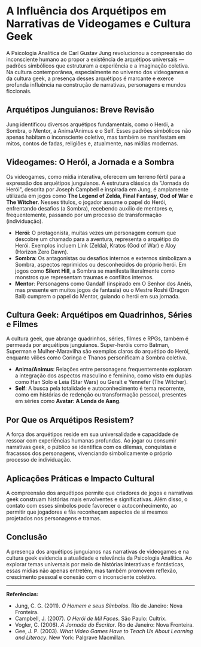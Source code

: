 
# A Influência dos Arquétipos em Narrativas de Videogames e Cultura Geek

A Psicologia Analítica de Carl Gustav Jung revolucionou a compreensão do inconsciente humano ao propor a existência de arquétipos universais — padrões simbólicos que estruturam a experiência e a imaginação coletiva. Na cultura contemporânea, especialmente no universo dos videogames e da cultura geek, a presença desses arquétipos é marcante e exerce profunda influência na construção de narrativas, personagens e mundos ficcionais.

## Arquétipos Junguianos: Breve Revisão

Jung identificou diversos arquétipos fundamentais, como o Herói, a Sombra, o Mentor, a Anima/Animus e o Self. Esses padrões simbólicos não apenas habitam o inconsciente coletivo, mas também se manifestam em mitos, contos de fadas, religiões e, atualmente, nas mídias modernas.

## Videogames: O Herói, a Jornada e a Sombra

Os videogames, como mídia interativa, oferecem um terreno fértil para a expressão dos arquétipos junguianos. A estrutura clássica da "Jornada do Herói", descrita por Joseph Campbell e inspirada em Jung, é amplamente utilizada em jogos como **The Legend of Zelda**, **Final Fantasy**, **God of War** e **The Witcher**. Nesses títulos, o jogador assume o papel do Herói, enfrentando desafios (a Sombra), recebendo auxílio de mentores e, frequentemente, passando por um processo de transformação (individuação).

- **Herói**: O protagonista, muitas vezes um personagem comum que descobre um chamado para a aventura, representa o arquétipo do Herói. Exemplos incluem Link (Zelda), Kratos (God of War) e Aloy (Horizon Zero Dawn).
- **Sombra**: Os antagonistas ou desafios internos e externos simbolizam a Sombra, aspectos reprimidos ou desconhecidos do próprio herói. Em jogos como **Silent Hill**, a Sombra se manifesta literalmente como monstros que representam traumas e conflitos internos.
- **Mentor**: Personagens como Gandalf (inspirado em O Senhor dos Anéis, mas presente em muitos jogos de fantasia) ou o Mestre Roshi (Dragon Ball) cumprem o papel do Mentor, guiando o herói em sua jornada.

## Cultura Geek: Arquétipos em Quadrinhos, Séries e Filmes

A cultura geek, que abrange quadrinhos, séries, filmes e RPGs, também é permeada por arquétipos junguianos. Super-heróis como Batman, Superman e Mulher-Maravilha são exemplos claros do arquétipo do Herói, enquanto vilões como Coringa e Thanos personificam a Sombra coletiva.

- **Anima/Animus**: Relações entre personagens frequentemente exploram a integração dos aspectos masculino e feminino, como visto em duplas como Han Solo e Leia (Star Wars) ou Geralt e Yennefer (The Witcher).
- **Self**: A busca pela totalidade e autoconhecimento é tema recorrente, como em histórias de redenção ou transformação pessoal, presentes em séries como **Avatar: A Lenda de Aang**.

## Por Que os Arquétipos Resistem?

A força dos arquétipos reside em sua universalidade e capacidade de ressoar com experiências humanas profundas. Ao jogar ou consumir narrativas geek, o público se identifica com os dilemas, conquistas e fracassos dos personagens, vivenciando simbolicamente o próprio processo de individuação.

## Aplicações Práticas e Impacto Cultural

A compreensão dos arquétipos permite que criadores de jogos e narrativas geek construam histórias mais envolventes e significativas. Além disso, o contato com esses símbolos pode favorecer o autoconhecimento, ao permitir que jogadores e fãs reconheçam aspectos de si mesmos projetados nos personagens e tramas.

## Conclusão

A presença dos arquétipos junguianos nas narrativas de videogames e na cultura geek evidencia a atualidade e relevância da Psicologia Analítica. Ao explorar temas universais por meio de histórias interativas e fantásticas, essas mídias não apenas entretêm, mas também promovem reflexão, crescimento pessoal e conexão com o inconsciente coletivo.

---
**Referências:**
- Jung, C. G. (2011). *O Homem e seus Símbolos*. Rio de Janeiro: Nova Fronteira.
- Campbell, J. (2007). *O Herói de Mil Faces*. São Paulo: Cultrix.
- Vogler, C. (2006). *A Jornada do Escritor*. Rio de Janeiro: Nova Fronteira.
- Gee, J. P. (2003). *What Video Games Have to Teach Us About Learning and Literacy*. New York: Palgrave Macmillan.
```
